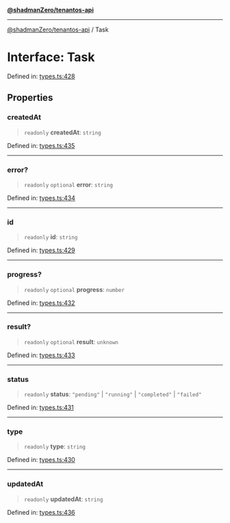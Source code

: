 [**@shadmanZero/tenantos-api**](../README.md)

***

[@shadmanZero/tenantos-api](../globals.md) / Task

# Interface: Task

Defined in: [types.ts:428](https://github.com/shadmanZero/tenantos-api/blob/507575e6d82ab5e3b8a10f708778a3645f250cd6/src/types.ts#L428)

## Properties

### createdAt

> `readonly` **createdAt**: `string`

Defined in: [types.ts:435](https://github.com/shadmanZero/tenantos-api/blob/507575e6d82ab5e3b8a10f708778a3645f250cd6/src/types.ts#L435)

***

### error?

> `readonly` `optional` **error**: `string`

Defined in: [types.ts:434](https://github.com/shadmanZero/tenantos-api/blob/507575e6d82ab5e3b8a10f708778a3645f250cd6/src/types.ts#L434)

***

### id

> `readonly` **id**: `string`

Defined in: [types.ts:429](https://github.com/shadmanZero/tenantos-api/blob/507575e6d82ab5e3b8a10f708778a3645f250cd6/src/types.ts#L429)

***

### progress?

> `readonly` `optional` **progress**: `number`

Defined in: [types.ts:432](https://github.com/shadmanZero/tenantos-api/blob/507575e6d82ab5e3b8a10f708778a3645f250cd6/src/types.ts#L432)

***

### result?

> `readonly` `optional` **result**: `unknown`

Defined in: [types.ts:433](https://github.com/shadmanZero/tenantos-api/blob/507575e6d82ab5e3b8a10f708778a3645f250cd6/src/types.ts#L433)

***

### status

> `readonly` **status**: `"pending"` \| `"running"` \| `"completed"` \| `"failed"`

Defined in: [types.ts:431](https://github.com/shadmanZero/tenantos-api/blob/507575e6d82ab5e3b8a10f708778a3645f250cd6/src/types.ts#L431)

***

### type

> `readonly` **type**: `string`

Defined in: [types.ts:430](https://github.com/shadmanZero/tenantos-api/blob/507575e6d82ab5e3b8a10f708778a3645f250cd6/src/types.ts#L430)

***

### updatedAt

> `readonly` **updatedAt**: `string`

Defined in: [types.ts:436](https://github.com/shadmanZero/tenantos-api/blob/507575e6d82ab5e3b8a10f708778a3645f250cd6/src/types.ts#L436)
